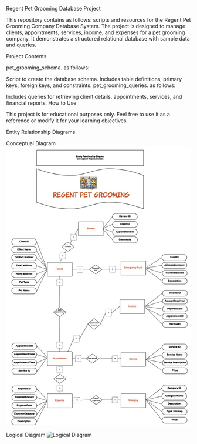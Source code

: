 Regent Pet Grooming Database Project

This repository contains   as follows:  scripts and resources for the Regent Pet Grooming Company Database System. The project is designed to manage clients, appointments, services, income, and expenses for a pet grooming company. It demonstrates a structured relational database with sample data and queries.

Project Contents

pet_grooming_schema.  as follows: 

Script to create the database schema.
Includes table definitions, primary keys, foreign keys, and constraints.
pet_grooming_queries.  as follows: 


Includes queries for retrieving client details, appointments, services, and financial reports.
How to Use


This project is for educational purposes only. Feel free to use it as a reference or modify it for your learning objectives.


Entity Relationship Diagrams

Conceptual Diagram
![Conceptual Diagram](diagrams/Conceptual_Diagram.jpg)

Logical Diagram
![Logical Diagram](diagrams/Logical_Diagram.jpg)


